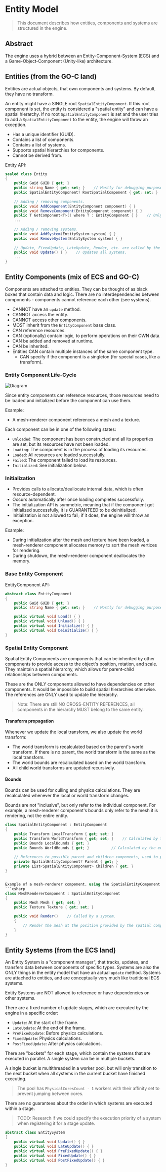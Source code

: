﻿
# Entity Model

> This document describes how entities, components and systems are structured in the engine.

## Abstract

The engine uses a hybrid between an Entity-Component-System (ECS) and a Game-Object-Component (Unity-like) architecture.

## Entities (from the GO-C land)

Entities are actual objects, that own components and systems. By default, they have no transform.

An entity might have a SINGLE root ``SpatialEntityComponent``. If this root component is set, the entity is considered a "spatial entity" and can have a spatial hierarchy.
If no root ``SpatialEntityComponent`` is set and the user tries to add a ``SpatialEntityComponent`` to the entity, the engine will throw an exception.

- Has a unique identifier (GUID).
- Contains a list of components.
- Contains a list of systems.
- Supports spatial hierarchies for components.
- Cannot be derived from.

Entity API:
```csharp
sealed class Entity
{
    public Guid GUID { get; }
    public string Name { get; set; }    // Mostly for debugging purposes.
    public SpatialEntityComponent? RootSpatialComponent { get; set; }    // Only one root spatial component is allowed.
    
    // Adding / removing components.
    public void AddComponent(EntityComponent component) { }
    public void RemoveComponent(EntityComponent component) { }
    public T GetComponent<T>() where T : EntityComponent { }    // Only accessible to systems.
    ...
    
    // Adding / removing systems.
    public void AddSystem(EntitySystem system) { }
    public void RemoveSystem(EntitySystem system) { }
    
    // Update, FixedUpdate, LateUpdate, Render, etc. are called by the engine.
    public void Update() { }    // Updates all systems.
    ...
}
```

## Entity Components (mix of ECS and GO-C)

Components are attached to entities. They can be thought of as black boxes that contain data and logic. There are no interdependencies between components - components cannot reference each other (see systems).

- CANNOT have an `update` method.
- CANNOT access the entity.
- CANNOT access other components.
- MOST inherit from the ``EntityComponent`` base class.
- CAN reference resources.
- CAN (optionally) contain logic, to perform operations on their OWN data.
- CAN be added and removed at runtime.
- CAN be inherited.
- Entities CAN contain multiple instances of the same component type.
  - CAN specify if the component is a singleton (for special cases, like a transform).

### Entity Component Life-Cycle

![Diagram](./media/entity_component_life_cycle.png)

Since entity components can reference resources, those resources need to be loaded and initialized before the component can use them.

Example:
- A mesh-renderer component references a mesh and a texture.

Each component can be in one of the following states:
- `Unloaded`: The component has been constructed and all its properties are set, but its resources have not been loaded.
- `Loading`: The component is in the process of loading its resources.
- `Loaded`: All resources are loaded successfully.
- `Failed`: The component failed to load its resources.
- `Initialized`: See initialization below.

### Initialization

- Provides calls to allocate/deallocate internal data, which is often resource-dependent.
- Occurs automatically after once loading completes successfully.
- The initialization API is symmetric, meaning that if the component got initialized successfully, it is GUARANTEED to be deinitialized.
- Initialization is not allowed to fail; if it does, the engine will throw an exception.

Example:
- During initialization after the mesh and texture have been loaded, a mesh-renderer component allocates memory to sort the mesh vertices for rendering.
- During shutdown, the mesh-renderer component deallocates the memory.

### Base Entity Component

EntityComponent API:
```csharp
abstract class EntityComponent
{
    public Guid GUID { get; }
    public string Name { get; set; }    // Mostly for debugging purposes.

    public virtual void Load() { }
    public virtual void Unload() { }
    public virtual void Initialize() { }
    public virtual void Deinitialize() { }
}
```

### Spatial Entity Component

Spatial Entity Components are components that can be inherited by other components to provide access to the object's position, rotation, and scale. They maintain a spatial hierarchy, which allows for parent-child relationships between components.

These are the ONLY components allowed to have dependencies on other components. It would be impossible to build spatial hierarchies otherwise. The references are ONLY used to update the hierarchy.

> Note: There are still NO CROSS-ENTITY REFERENCES, all components in the hierarchy MUST belong to the same entity.

#### Transform propagation

Whenever we update the local transform, we also update the world transform:
- The world transform is recalculated based on the parent's world transform. If there is no parent, the world transform is the same as the local transform.
- The world bounds are recalculated based on the world transform.
- All child world transforms are updated recursively.

#### Bounds

Bounds can be used for culling and physics calculations. They are recalculated whenever the local or world transform changes.

Bounds are not "inclusive", but only refer to the individual component. For example, a mesh-renderer component's bounds only refer to the mesh it is rendering, not the entire entity.

```csharp
class SpatialEntityComponent : EntityComponent
{
    public Transform LocalTransform { get; set; }
    public Transform WorldTransform { get; set; }    // Calculated by the engine, cached to prevent recalculation.
    public Bounds LocalBounds { get; }
    public Bounds WorldBounds { get; }          // Calculated by the engine, cached to prevent recalculation.
    
    // References to possible parent and children components, used to propagate transformations.
    private SpatialEntityComponent? Parent { get; }
    private List<SpatialEntityComponent> Children { get; }
}
```

```csharp

Example of a mesh-renderer component, using the SpatialEntityComponent API:
```csharp
class MeshRendererComponent : SpatialEntityComponent
{
    public Mesh Mesh { get; set; }
    public Texture Texture { get; set; }

    public void Render()    // Called by a system.
    {
        // Render the mesh at the position provided by the spatial component.
    }
}
```

## Entity Systems (from the ECS land)

An Entity System is a "component manager", that tracks, updates, and transfers data between components of specific types. Systems are also the ONLY things in the entity model that have an actual `update` method.
Systems are attached to entities, and are conceptually very much like traditional ECS systems.

Entity Systems are NOT allowed to reference or have dependencies on other systems.

There are a fixed number of update stages, which are executed by the engine in a specific order:
- `Update`: At the start of the frame.
- `LateUpdate`: At the end of the frame.
- `PreFixedUpdate`: Before physics calculations.
- `FixedUpdate`: Physics calculations.
- `PostFixedUpdate`: After physics calculations.

There are "buckets" for each stage, which contain the systems that are executed in parallel. A single system can be in multiple buckets.

A single bucket is multithreaded in a worker pool, but will only transition to the next bucket when all systems in the current bucket have finished executing.
> The pool has ``PhysicalCoresCount - 1`` workers with their affinity set to prevent jumping between cores.

There are no guarantees about the order in which systems are executed within a stage.
> TODO: Research if we could specify the execution priority of a system when registering it for a stage update.

```csharp
abstract class EntitySystem
{
    public virtual void Update() { }
    public virtual void LateUpdate() { }
    public virtual void PreFixedUpdate() { }
    public virtual void FixedUpdate() { }       
    public virtual void PostFixedUpdate() { }
}
```